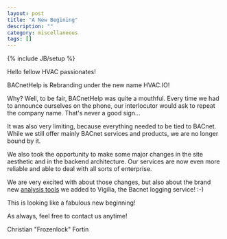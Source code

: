 ```yaml
---
layout: post
title: "A New Begining"
description: ""
category: miscellaneous
tags: []
---
```

{% include JB/setup %}

Hello fellow HVAC passionates!

BACnetHelp is Rebranding under the new name HVAC.IO!

Why? Well, to be fair, BACnetHelp was quite a mouthful. Every time we
had to announce ourselves on the phone, our interlocutor would ask to
repeat the company name. That's never a good sign...

It was also very limiting, because everything needed to be tied to
BACnet. While we still offer mainly BACnet services and products, we
are no longer bound by it.

We also took the opportunity to make some major changes in the site
aesthetic and in the backend architecture. Our services are now even
more reliable and able to deal with all sorts of enterprise.

We are very excited with about those changes, but also about the brand
new [analysis tools](https://hvac.io/services/vigilia#analysis) we
added to Vigilia, the Bacnet logging service! :-)

This is looking like a fabulous new beginning!

As always, feel free to contact us anytime!

Christian "Frozenlock" Fortin
